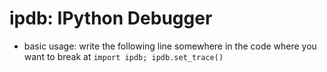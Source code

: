 # ipdb: IPython Debugger

- basic usage: write the following line somewhere in the code where you want to break at
`import ipdb; ipdb.set_trace()`
